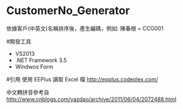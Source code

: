 CustomerNo_Generator
====================

依據客戶(中英文)名稱排序後，產生編碼，例如: 陳春根 = CCG001

#開發工具
+ VS2013
+ .NET Framework 3.5
+ Windwos Form

#引用
使用 EEPlus 讀取 Excel 檔
http://epplus.codeplex.com/


中文轉拼音參考自
http://www.cnblogs.com/yazdao/archive/2011/06/04/2072488.html
